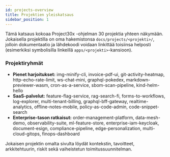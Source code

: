 ```yaml
---
id: projects-overview
title: Projektien yleiskatsaus
sidebar_position: 1
---
```


Tämä katsaus kokoaa Project30x -ohjelman 30 projektia yhteen näkymään. Jokaisella projektilla on oma hakemistonsa `docs/projects/<projekti>/`, jolloin dokumentaatio ja lähdekoodi voidaan linkittää toisiinsa helposti (esimerkiksi symbolisilla linkeillä `apps/<projekti>`-kansioon).

### Projektiryhmät

- **Pienet harjoitukset:** img-minify-cli, invoice-pdf-ui, git-activity-heatmap, http-echo-rate-limit, ws-chat-mini, graphql-pokedex, markdown-previewer-wasm, cron-as-a-service, sbom-scan-pipeline, kind-helm-hello
- **SaaS-palvelut:** feature-flag-service, rag-search-fi, forms-to-workflows, log-explorer, multi-tenant-billing, graphql-bff-gateway, realtime-analytics, offline-notes-mobile, policy-as-code-admin, code-snippet-search
- **Enterprise-tason ratkaisut:** order-management-platform, data-mesh-demo, observability-suite, ml-feature-store, enterprise-iam-keycloak, document-esign, compliance-pipeline, edge-personalization, multi-cloud-gitops, finops-dashboard

Jokaisen projektin omalta sivulta löydät kontekstin, tavoitteet, arkkitehtuurin, riskit sekä vaiheistetun toimitussuunnitelman.
